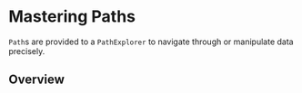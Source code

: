 # Mastering Paths

``Path``s are provided to a ``PathExplorer`` to navigate through or manipulate data precisely.

## Overview
